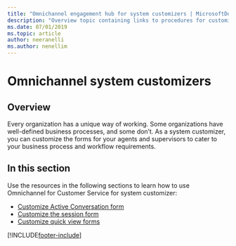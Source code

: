 ```yaml
---
title: "Omnichannel engagement hub for system customizers | MicrosoftDocs"
description: "Overview topic containing links to procedures for customizing session, quick view, and Active Conversation forms in Omnichannel for Customer Service."
ms.date: 07/01/2019
ms.topic: article
author: neeranelli
ms.author: nenellim
---
```

# Omnichannel system customizers


## Overview

Every organization has a unique way of working. Some organizations have well-defined business processes, and some don’t. As a system customizer, you can customize the forms for your agents and supervisors to cater to your business process and workflow requirements.

## In this section

Use the resources in the following sections to learn how to use Omnichannel for Customer Service for system customizer:

- [Customize Active Conversation form](customize-customer-summary.md)
- [Customize the session form](customize-session-form.md)
- [Customize quick view forms](customize-quick-view-form.md)  

[!INCLUDE[footer-include](../../includes/footer-banner.md)]
